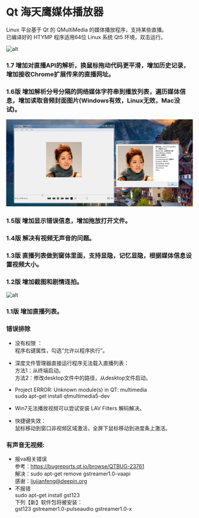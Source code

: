 # Qt 海天鹰媒体播放器
Linux 平台基于 Qt 的 QMultiMedia 的媒体播放程序，支持某些直播。  
已编译好的 HTYMP 程序适用64位 Linux 系统 Qt5 环境，双击运行。  

![alt](preview.jpg)  

### 1.7 增加对直播API的解析，换鼠标拖动代码更平滑，增加历史记录，增加接收Chrome扩展传来的直播网址。
### 1.6版 增加解析分号分隔的网络媒体字符串到播放列表，遍历媒体信息，增加读取音频封面图片(Windows有效，Linux无效，Mac没试)。
![alt](music_cover.jpg)  
### 1.5版 增加显示错误信息，增加拖放打开文件。
### 1.4版 解决有视频无声音的问题。
### 1.3版 直播列表做到窗体里面，支持显隐，记忆显隐，根据媒体信息设置视频大小。
### 1.2版 增加截图和剧情连拍。
![alt](summary.jpg)  

### 1.1版 增加直播列表。

### 错误排除
* 没有权限 ：  
程序右键属性，勾选“允许以程序执行”。  
  
* 深度文件管理器直接运行程序无法载入直播列表：  
方法1：从终端启动。  
方法2：修改desktop文件中的路径，从desktop文件启动。  
  
* Project ERROR: Unknown module(s) in QT: multimedia  
sudo apt-get install qtmultimedia5-dev  

* Win7无法播放视频可以尝试安装 LAV Filters 解码解决。

* 快捷键失效：  
鼠标移动到窗口非视频区域激活，全屏下鼠标移动到进度条上激活。

### 有声音无视频:  
* 报va相关错误  
参考：https://bugreports.qt.io/browse/QTBUG-23761  
解决：sudo apt-get remove gstreamer1.0-vaapi  
感谢：liujianfeng@deepin.org
* 不报错  
sudo apt-get install gst123  
下列【新】软件包将被安装：  
gst123 gstreamer1.0-pulseaudio gstreamer1.0-x